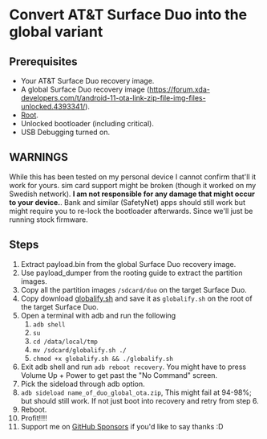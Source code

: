 # Convert AT&T Surface Duo into the global variant

## Prerequisites

- Your AT&T Surface Duo recovery image.
- A global Surface Duo recovery image (https://forum.xda-developers.com/t/android-11-ota-link-zip-file-img-files-unlocked.4393341/).
- [Root](https://forum.xda-developers.com/t/root-guide-updated.4266095/).
- Unlocked bootloader (including critical).
- USB Debugging turned on.

## WARNINGS

While this has been tested on my personal device I cannot confirm that'll it work for yours. sim card support might be broken (though it worked on my Swedish network). **I am not responsible for any damage that might occur to your device.**.
Bank and similar (SafetyNet) apps should still work but might require you to re-lock the bootloader afterwards. Since we'll just be running stock firmware.

## Steps

1. Extract payload.bin from the global Surface Duo recovery image.
2. Use payload_dumper from the rooting guide to extract the partition images.
3. Copy all the partition images `/sdcard/duo` on the target Surface Duo.
4. Copy download [globalify.sh](globalify.sh) and save it as `globalify.sh` on the root of the target Surface Duo.
5. Open a terminal with adb and run the following
   1. `adb shell`
   2. `su`
   3. `cd /data/local/tmp`
   4. `mv /sdcard/globalify.sh ./`
   5. `chmod +x globalify.sh && ./globalify.sh`
6. Exit adb shell and run `adb reboot recovery`. You might have to press Volume Up + Power to get past the "No Command" screen.
7. Pick the sideload through adb option.
8. `adb sideload name_of_duo_global_ota.zip`, This might fail at 94-98%; but should still work. If not just boot into recovery and retry from step 6.
9. Reboot.
10. Profit!!!!
11. Support me on [GitHub Sponsors](https://github.com/sponsors/filiphsandstrom) if you'd like to say thanks :D
